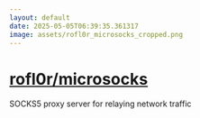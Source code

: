 ```yaml
---
layout: default
date: 2025-05-05T06:39:35.361317
image: assets/rofl0r_microsocks_cropped.png
---
```


# [rofl0r/microsocks](https://github.com/rofl0r/microsocks)

SOCKS5 proxy server for relaying network traffic
